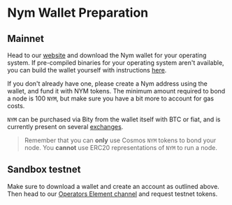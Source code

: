 # Nym Wallet Preparation

## Mainnet

Head to our [website](https://nymtech.net/download/) and download the Nym wallet for your operating system. If pre-compiled binaries for your operating system aren't available, you can build the wallet yourself with instructions [here](https://nymtech.net/docs/wallet/desktop-wallet.html).

If you don't already have one, please create a Nym address using the wallet, and fund it with NYM tokens. The minimum amount required to bond a node is 100 `NYM`, but make sure you have a bit more to account for gas costs.

`NYM` can be purchased via Bity from the wallet itself with BTC or fiat, and is currently present on several [exchanges](https://www.coingecko.com/en/coins/nym#markets).

> Remember that you can **only** use Cosmos `NYM` tokens to bond your node. You **cannot** use ERC20 representations of `NYM` to run a node.


## Sandbox testnet

Make sure to download a wallet and create an account as outlined above. Then head to our [Operators Element channel](https://matrix.to/#/#operators:nymtech.chat) and request testnet tokens.


